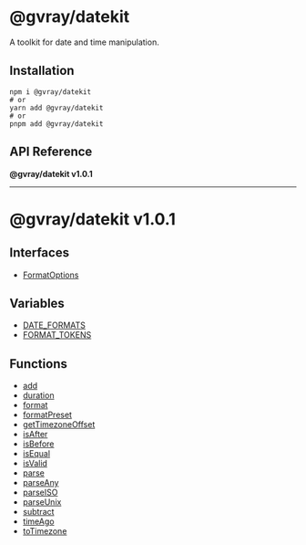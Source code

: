 # @gvray/datekit

A toolkit for date and time manipulation.

## Installation

```shell
npm i @gvray/datekit
# or
yarn add @gvray/datekit
# or
pnpm add @gvray/datekit
```
<!-- AUTO-API-START -->

## API Reference

**@gvray/datekit v1.0.1**

***

# @gvray/datekit v1.0.1

## Interfaces

- [FormatOptions](interfaces/FormatOptions.md)

## Variables

- [DATE\_FORMATS](variables/DATE_FORMATS.md)
- [FORMAT\_TOKENS](variables/FORMAT_TOKENS.md)

## Functions

- [add](docs/functions/add.md)
- [duration](docs/functions/duration.md)
- [format](docs/functions/format.md)
- [formatPreset](docs/functions/formatPreset.md)
- [getTimezoneOffset](docs/functions/getTimezoneOffset.md)
- [isAfter](docs/functions/isAfter.md)
- [isBefore](docs/functions/isBefore.md)
- [isEqual](docs/functions/isEqual.md)
- [isValid](docs/functions/isValid.md)
- [parse](docs/functions/parse.md)
- [parseAny](docs/functions/parseAny.md)
- [parseISO](docs/functions/parseISO.md)
- [parseUnix](docs/functions/parseUnix.md)
- [subtract](docs/functions/subtract.md)
- [timeAgo](docs/functions/timeAgo.md)
- [toTimezone](docs/functions/toTimezone.md)

<!-- AUTO-API-END -->